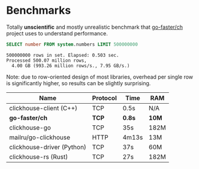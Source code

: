 # Benchmarks

Totally **unscientific** and mostly unrealistic benchmark that
[go-faster/ch](https://github.com/go-faster/ch) project uses to understand performance.

```sql
SELECT number FROM system.numbers LIMIT 500000000
```
```
500000000 rows in set. Elapsed: 0.503 sec.
Processed 500.07 million rows,
  4.00 GB (993.26 million rows/s., 7.95 GB/s.)
```

Note: due to row-oriented design of most libraries, overhead per single row
is significantly higher, so results can be slightly surprising.

| Name                       | Protocol | Time     | RAM     |
|----------------------------|----------|----------|---------|
| clickhouse-client (C++)    | TCP      | 0.5s     | N/A     |
| **go-faster/ch**           | **TCP**  | **0.8s** | **10M** |
| clickhouse-go              | TCP      | 35s      | 182M    |
| mailru/go-clickhouse       | HTTP     | 4m13s    | 13M     |
| clickhouse-driver (Python) | TCP      | 37s      | 60M     |
| clickhouse-rs  (Rust)      | TCP      | 27s      | 182M    |
